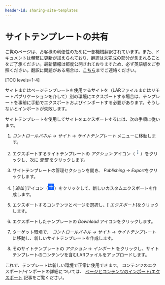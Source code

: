 ```yaml
---
header-id: sharing-site-templates
---
```


# サイトテンプレートの共有

<p class="alert alert-info"><span class="wysiwyg-color-blue120">ご覧のページは、お客様の利便性のために一部機械翻訳されています。また、ドキュメントは頻繁に更新が加えられており、翻訳は未完成の部分が含まれることをご了承ください。最新情報は都度公開されておりますため、必ず英語版をご参照ください。翻訳に問題がある場合は、<a href="mailto:support-content-jp@liferay.com">こちら</a>までご連絡ください。</span></p>

[TOC levels=1-4]

サイトまたはページテンプレートを使用するサイトを（LARファイルまたはリモートパブリケーションを介して）別の環境にエクスポートする場合は、テンプレートを事前に手動でエクスポートおよびインポートする必要があります。そうしないとインポートが失敗します。

サイトテンプレートを使用してサイトをエクスポートするには、次の手順に従います。

1.  *コントロールパネル* → *サイト* → *サイトテンプレート* メニューに移動します。

2.  エクスポートするサイトテンプレートの *アクション* アイコン（![Actions](../../../../images/icon-actions.png)）をクリックし、次に *管理* をクリックします。

3.  サイトテンプレートの管理セクションを開き、 *Publishing* → *Export*をクリックします。

4.  [ *追加* ]アイコン（![Add](../../../../images/icon-add.png)）をクリックして、新しいカスタムエクスポートを作成します。

5.  エクスポートするコンテンツとページを選択し、[ *エクスポート*]をクリックします。

6.  エクスポートしたテンプレートの *Download* アイコンをクリックします。

7.  ターゲット環境で、 *コントロールパネル* → *サイト* → *サイトテンプレート* に移動し、新しいサイトテンプレートを作成します。

8.  そのサイトテンプレートの *アクション* → *インポート* をクリックし、サイトテンプレートのコンテンツを含むLARファイルをアップロードします。

これで、テンプレートは新しい環境で正常に使用できます。 コンテンツのエクスポート/インポートの詳細については、 [ページとコンテンツのインポート/エクスポート](/docs/7-1/user/-/knowledge_base/u/importing-exporting-pages-and-content) 記事をご覧ください。
